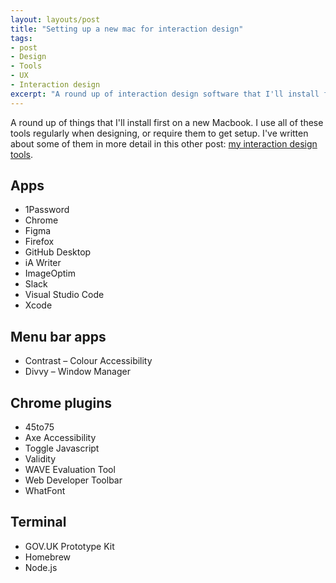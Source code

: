 ```yaml
---
layout: layouts/post
title: "Setting up a new mac for interaction design"
tags:
- post
- Design
- Tools
- UX
- Interaction design
excerpt: "A round up of interaction design software that I'll install first on a new Macbook."
---
```


A round up of things that I'll install first on a new Macbook. I use all of these tools regularly when designing, or require them to get setup. I've written about some of them in more detail in this other post: [my interaction design tools](/blog/my-interaction-design-tools-version-3/).

## Apps

- 1Password
- Chrome
- Figma
- Firefox
- GitHub Desktop
- iA Writer
- ImageOptim
- Slack
- Visual Studio Code
- Xcode

## Menu bar apps

- Contrast – Colour Accessibility
- Divvy – Window Manager

## Chrome plugins

- 45to75
- Axe Accessibility
- Toggle Javascript
- Validity
- WAVE Evaluation Tool
- Web Developer Toolbar
- WhatFont

## Terminal

- GOV.UK Prototype Kit
- Homebrew
- Node.js